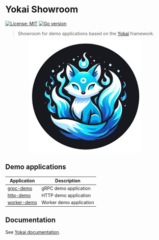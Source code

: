 # Yokai Showroom

[![License: MIT](https://img.shields.io/badge/License-MIT-blue.svg)](https://opensource.org/licenses/MIT)
[![Go version](https://img.shields.io/badge/Go-≥1.20-blue)](https://go.dev/)

> Showroom for demo applications based on the [Yokai](https://github.com/ankorstore/yokai) framework.

<p align="center">
  <img src="docs/assets/images/yokai-bck.png" width="350" height="350" />
</p>

## Demo applications

| Application                | Description             |
|----------------------------|-------------------------|
| [grpc-demo](grpc-demo)     | gRPC demo application   |
| [http-demo](http-demo)     | HTTP demo application   |
| [worker-demo](worker-demo) | Worker demo application |

## Documentation

See [Yokai documentation](https://ankorstore.github.io/yokai).